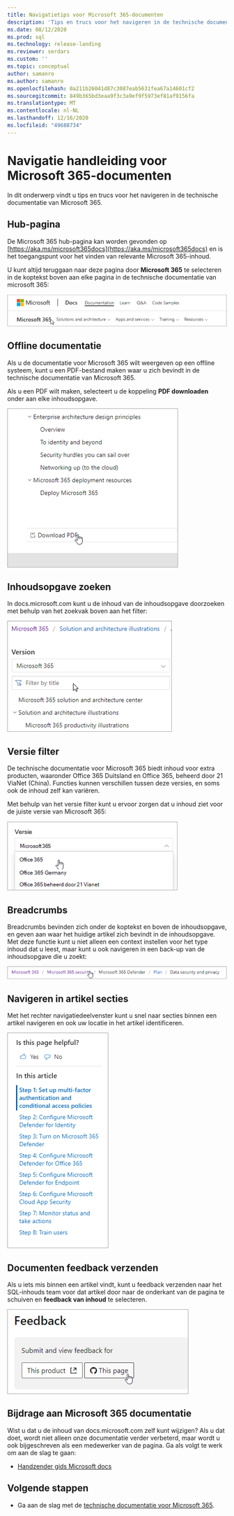 ```yaml
---
title: Navigatietips voor Microsoft 365-documenten
description: 'Tips en trucs voor het navigeren in de technische documentatie voor Microsoft 365: hierin wordt uitgelegd wat u kunt doen als de spil pagina, de inhoudsopgave, de koptekst, en hoe u de breadcrumbs kunt gebruiken en hoe u het versie filter kunt gebruiken.'
ms.date: 08/12/2020
ms.prod: sql
ms.technology: release-landing
ms.reviewer: serdars
ms.custom: ''
ms.topic: conceptual
author: samanro
ms.author: samanro
ms.openlocfilehash: 0a211b26041d87c3087eab5631fea67a14601cf2
ms.sourcegitcommit: 849b365bd3eaa9f3c3a9ef9f5973ef81af9156fa
ms.translationtype: MT
ms.contentlocale: nl-NL
ms.lasthandoff: 12/16/2020
ms.locfileid: "49688734"
---
```

# <a name="microsoft-365-docs-navigation-guide"></a>Navigatie handleiding voor Microsoft 365-documenten

In dit onderwerp vindt u tips en trucs voor het navigeren in de technische documentatie van Microsoft 365.  

## <a name="hub-page"></a>Hub-pagina

De Microsoft 365 hub-pagina kan worden gevonden op [https://aka.ms/microsoft365docs](https://aka.ms/microsoft365docs) en is het toegangspunt voor het vinden van relevante Microsoft 365-inhoud.

U kunt altijd teruggaan naar deze pagina door **Microsoft 365** te selecteren in de koptekst boven aan elke pagina in de technische documentatie van microsoft 365:

![Microsoft 365 in de koptekst](media/m365-header-cursor.png)

## <a name="offline-documentation"></a>Offline documentatie

Als u de documentatie voor Microsoft 365 wilt weergeven op een offline systeem, kunt u een PDF-bestand maken waar u zich bevindt in de technische documentatie van Microsoft 365.

Als u een PDF wilt maken, selecteert u de koppeling **PDF downloaden** onder aan elke inhoudsopgave.

![PDF downloaden](media/m365-download-pdf-cursor.png)

## <a name="toc-search"></a>Inhoudsopgave zoeken 
In docs.microsoft.com kunt u de inhoud van de inhoudsopgave doorzoeken met behulp van het zoekvak boven aan het filter:

![Filtervenster gebruiken](media/m365-filter-by-title.png)

## <a name="version-filter"></a>Versie filter
De technische documentatie voor Microsoft 365 biedt inhoud voor extra producten, waaronder Office 365 Duitsland en Office 365, beheerd door 21 ViaNet (China). Functies kunnen verschillen tussen deze versies, en soms ook de inhoud zelf kan variëren.

Met behulp van het versie filter kunt u ervoor zorgen dat u inhoud ziet voor de juiste versie van Microsoft 365:

![Microsoft 365-versie filter](media/m365-version-filter.png)

## <a name="breadcrumbs"></a>Breadcrumbs

Breadcrumbs bevinden zich onder de koptekst en boven de inhoudsopgave, en geven aan waar het huidige artikel zich bevindt in de inhoudsopgave.  Met deze functie kunt u niet alleen een context instellen voor het type inhoud dat u leest, maar kunt u ook navigeren in een back-up van de inhoudsopgave die u zoekt:

![Microsoft 365-Breadcrumbs](media/m365-breadcrumb.png)

## <a name="article-section-navigation"></a>Navigeren in artikel secties

Met het rechter navigatiedeelvenster kunt u snel naar secties binnen een artikel navigeren en ook uw locatie in het artikel identificeren.  

![Rechter navigatie](media/m365-article-sections.png)

## <a name="submit-docs-feedback"></a>Documenten feedback verzenden

Als u iets mis binnen een artikel vindt, kunt u feedback verzenden naar het SQL-inhouds team voor dat artikel door naar de onderkant van de pagina te schuiven en **feedback van inhoud** te selecteren.

![Feedback over de inhoud van een Git-probleem](media/m365-article-feedback.png)

## <a name="contribute-to-microsoft-365-documentation"></a>Bijdrage aan Microsoft 365 documentatie

Wist u dat u de inhoud van docs.microsoft.com zelf kunt wijzigen? Als u dat doet, wordt niet alleen onze documentatie verder verbeterd, maar wordt u ook bijgeschreven als een medewerker van de pagina. Ga als volgt te werk om aan de slag te gaan:

- [Handzender gids Microsoft docs](https://docs.microsoft.com/contribute/)

## <a name="next-steps"></a>Volgende stappen

- Ga aan de slag met de [technische documentatie voor Microsoft 365](index.yml).
